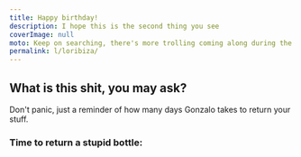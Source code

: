```yaml
---
title: Happy birthday!
description: I hope this is the second thing you see
coverImage: null
moto: Keep on searching, there's more trolling coming along during the day.
permalink: l/loribiza/
---
```


## What is this shit, you may ask?
Don't panic, just a reminder of how many days Gonzalo takes to return your stuff.

### Time to return a stupid bottle:

